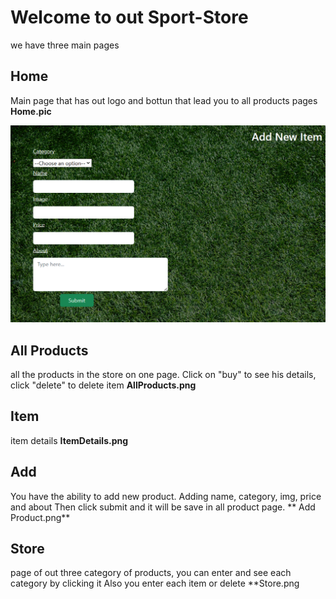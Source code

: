 # Welcome to out Sport-Store
we have three main pages

## Home 
Main page that has out logo and bottun that lead you to all products pages
**Home.pic**

<img src="src\README_img\Add Product.png" alt="Alt text" title="Optional title">

## All Products 
all the products in the store on one page.
Click on "buy" to see his details, click "delete" to delete item
**AllProducts.png**

## Item
item details
**ItemDetails.png**

## Add 
You have the ability to add new product.
Adding name, category, img, price and about
Then click submit and it will be save in all product page.
 ** Add Product.png**
 
## Store 
page of out three category of products, you can enter and see each category by clicking it
Also you enter each item or delete 
 **Store.png
 

